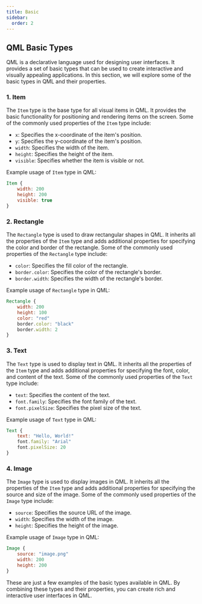 ```yaml
---
title: Basic
sidebar:
  order: 2
---
```


## QML Basic Types

QML is a declarative language used for designing user interfaces. It provides a set of basic types that can be used to create interactive and visually appealing applications. In this section, we will explore some of the basic types in QML and their properties.

### 1. Item

The `Item` type is the base type for all visual items in QML. It provides the basic functionality for positioning and rendering items on the screen. Some of the commonly used properties of the `Item` type include:

- `x`: Specifies the x-coordinate of the item's position.
- `y`: Specifies the y-coordinate of the item's position.
- `width`: Specifies the width of the item.
- `height`: Specifies the height of the item.
- `visible`: Specifies whether the item is visible or not.

Example usage of `Item` type in QML:

```qml
Item {
    width: 200
    height: 200
    visible: true
}
```

### 2. Rectangle

The `Rectangle` type is used to draw rectangular shapes in QML. It inherits all the properties of the `Item` type and adds additional properties for specifying the color and border of the rectangle. Some of the commonly used properties of the `Rectangle` type include:

- `color`: Specifies the fill color of the rectangle.
- `border.color`: Specifies the color of the rectangle's border.
- `border.width`: Specifies the width of the rectangle's border.

Example usage of `Rectangle` type in QML:

```qml
Rectangle {
    width: 200
    height: 100
    color: "red"
    border.color: "black"
    border.width: 2
}
```

### 3. Text

The `Text` type is used to display text in QML. It inherits all the properties of the `Item` type and adds additional properties for specifying the font, color, and content of the text. Some of the commonly used properties of the `Text` type include:

- `text`: Specifies the content of the text.
- `font.family`: Specifies the font family of the text.
- `font.pixelSize`: Specifies the pixel size of the text.

Example usage of `Text` type in QML:

```qml
Text {
    text: "Hello, World!"
    font.family: "Arial"
    font.pixelSize: 20
}
```

### 4. Image

The `Image` type is used to display images in QML. It inherits all the properties of the `Item` type and adds additional properties for specifying the source and size of the image. Some of the commonly used properties of the `Image` type include:

- `source`: Specifies the source URL of the image.
- `width`: Specifies the width of the image.
- `height`: Specifies the height of the image.

Example usage of `Image` type in QML:

```qml
Image {
    source: "image.png"
    width: 200
    height: 200
}
```

These are just a few examples of the basic types available in QML. By combining these types and their properties, you can create rich and interactive user interfaces in QML.
